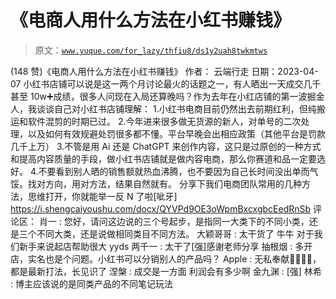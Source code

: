 # 《电商人用什么方法在小红书赚钱》

> 原文：[`www.yuque.com/for_lazy/thfiu8/ds1y2uah8twkmtws`](https://www.yuque.com/for_lazy/thfiu8/ds1y2uah8twkmtws)

<ne-h2 id="79ebe7e6" data-lake-id="79ebe7e6"><ne-heading-ext><ne-heading-anchor></ne-heading-anchor><ne-heading-fold></ne-heading-fold></ne-heading-ext><ne-heading-content><ne-text id="u31eb9ec8">(148 赞)《电商人用什么方法在小红书赚钱》</ne-text></ne-heading-content></ne-h2> <ne-p id="u5b63f38a" data-lake-id="u5b63f38a"><ne-text id="u018d606e">作者： 云端行走</ne-text></ne-p> <ne-p id="ubf012345" data-lake-id="ubf012345"><ne-text id="uc8ef37c2">日期：2023-04-07</ne-text></ne-p> <ne-p id="ud3db9cc6" data-lake-id="ud3db9cc6"><ne-text id="uadca59d1">小红书店铺可以说是这一两个月讨论最火的话题之一，有人晒出一天成交几千甚至 10w➕成绩，很多人问现在入局还算晚吗？作为去年在小红店铺的第一波掘金人，我谈谈自己对小红书店铺理解：</ne-text> <ne-text id="u451394c0">1.小红书电商目前仍然出去前期红利，但纯搬运和软件混剪的时期已过。</ne-text> <ne-text id="u583f4958">2.今年进来很多做无货源的新人，对单号的二次处理，以及如何有效规避处罚很多都不懂。平台早晚会出相应政策（其他平台是罚款几千上万）</ne-text> <ne-text id="u2f32875b">3.不管是用 Ai 还是 ChatGPT 来创作内容，这只是过原创的一种方式和提高内容质量的手段，做小红书店铺就是做内容电商，那么你赛道和品一定要选好。</ne-text> <ne-text id="ua2095f11">4.不要看到别人晒的销售额就热血沸腾，也不要因为自己长时间没出单而气馁。找对方向，用对方法，结果自然就有。</ne-text> <ne-text id="u81dcf81f">分享下我们电商团队常用的几种方法，思维打开，你就能举一反 N 了啦[呲牙]</ne-text> [<ne-text id="ud22de3d2">https://i.shengcaiyoushu.com/docx/QYVPd9OE3oWpmBxcxgbcEedRnSb</ne-text>](https://i.shengcaiyoushu.com/docx/QYVPd9OE3oWpmBxcxgbcEedRnSb)</ne-p> <ne-hole id="u925925bb" data-lake-id="u925925bb"><ne-card data-card-name="hr" data-card-type="block" id="PZDzE" data-event-boundary="card"><ne-p id="ud2472ee4" data-lake-id="ud2472ee4"><ne-text id="u3c27ab9c">评论区：</ne-text></ne-p> <ne-p id="ubf65e19e" data-lake-id="ubf65e19e"><ne-text id="uc77884ed">肖一 : 您好，请问这边说的三个号起步，是指同一大类下的不同小类，还是三个不同大类，还是说做相同类目不同方法。</ne-text> <ne-text id="u12a57dc5">大颖哥哥 : 太干货了 牛牛 对于我们新手来说起店帮助很大</ne-text> <ne-text id="u8f9343f5">yyds</ne-text> <ne-text id="uec812809">两千一 : 太干了[强]感谢老师分享</ne-text> <ne-text id="ua1a59bb0">抽根烟 : 多开店，实名也是个问题。小红书可以分销别人的产品吗？</ne-text> <ne-text id="ud44c7af7">Apple : 无私奉献👍🏻👍🏻， 都是最新打法，长见识了</ne-text> <ne-text id="u7a9d17ce">涅槃 : 成交是一方面 利润会有多少啊</ne-text> <ne-text id="u96b3508a">金九渊 : [强]</ne-text> <ne-text id="u53246aa2">林希 : 博主应该说的是同类产品的不同笔记玩法</ne-text></ne-p></ne-card></ne-hole>
